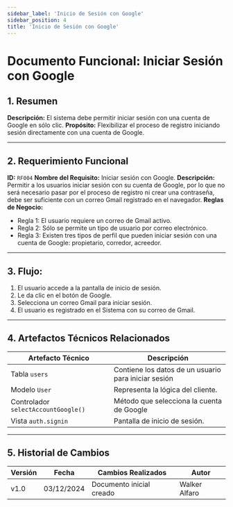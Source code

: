 ```yaml
---
sidebar_label: 'Inicio de Sesión con Google'
sidebar_position: 4
title: 'Inicio de Sesión con Google'
---
```


# Documento Funcional: Iniciar Sesión con Google

## 1. Resumen
**Descripción:** El sistema debe permitir iniciar sesión con una cuenta de Google en sólo clic.
**Propósito:** Flexibilizar el proceso de registro iniciando sesión directamente con una cuenta de Google.

---

## 2. Requerimiento Funcional
**ID:** `RF004`
**Nombre del Requisito:** Iniciar sesión con Google.
**Descripción:** Permitir a los usuarios iniciar sesión con su cuenta de Google, por lo que no será necesario pasar por el proceso de registro ni crear una contraseña, debe ser suficiente con un correo Gmail registrado en el navegador.
**Reglas de Negocio:**  
- Regla 1: El usuario requiere un correo de Gmail activo.
- Regla 2: Sólo se permite un tipo de usuario por correo electrónico.
- Regla 3: Existen tres tipos de perfil que pueden iniciar sesión con una cuenta de Google: propietario, corredor, acreedor.

---

## 3. Flujo:
1. El usuario accede a la pantalla de inicio de sesión.
2. Le da clic en el botón de Google.  
3. Selecciona un correo Gmail para iniciar sesión.  
4. El usuario es registrado en el Sistema con su correo de Gmail.  

---

## 4. Artefactos Técnicos Relacionados
| **Artefacto Técnico**                 | **Descripción**                                        |
|---------------------------------------|--------------------------------------------------------|
| Tabla `users`                         | Contiene los datos de un usuario para iniciar sesión   |
| Modelo `User`                         | Representa la lógica del cliente.                      |
| Controlador `selectAccountGoogle()`   | Método que selecciona la cuenta de Google              |
| Vista `auth.signin`                   | Pantalla de inicio de sesión.                          |

---

## 5. Historial de Cambios
|**Versión**   |**Fecha**    |**Cambios Realizados**     |**Autor**       |
|--------------|-------------|---------------------------|----------------|
|v1.0          |03/12/2024   |Documento inicial creado   |Walker Alfaro   |